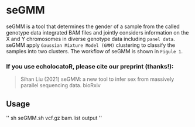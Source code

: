 # seGMM
seGMM is a tool that determines the gender of a sample from the called genotype data integrated BAM files and jointly considers information on the X and Y chromosomes in diverse genotype data including `panel data`. seGMM apply `Gaussian Mixture Model (GMM)` clustering to classify the samples into two clusters. The workflow of seGMM is shown in `Figule 1`.<br>
### If you use echolocatoR, please cite our preprint (thanks!):
>Sihan Liu (2021) seGMM: a new tool to infer sex from massively parallel sequencing data. bioRxiv
## Usage
''
sh seGMM.sh vcf.gz bam.list output
''
